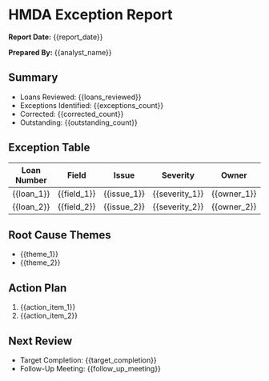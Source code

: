 <!-- Powered by BMAD™ Core -->

# HMDA Exception Report

**Report Date:** {{report_date}}

**Prepared By:** {{analyst_name}}

## Summary

- Loans Reviewed: {{loans_reviewed}}
- Exceptions Identified: {{exceptions_count}}
- Corrected: {{corrected_count}}
- Outstanding: {{outstanding_count}}

## Exception Table

| Loan Number | Field       | Issue       | Severity       | Owner       | Due Date  | Status       |
| ----------- | ----------- | ----------- | -------------- | ----------- | --------- | ------------ |
| {{loan_1}}  | {{field_1}} | {{issue_1}} | {{severity_1}} | {{owner_1}} | {{due_1}} | {{status_1}} |
| {{loan_2}}  | {{field_2}} | {{issue_2}} | {{severity_2}} | {{owner_2}} | {{due_2}} | {{status_2}} |

## Root Cause Themes

- {{theme_1}}
- {{theme_2}}

## Action Plan

1. {{action_item_1}}
2. {{action_item_2}}

## Next Review

- Target Completion: {{target_completion}}
- Follow-Up Meeting: {{follow_up_meeting}}
